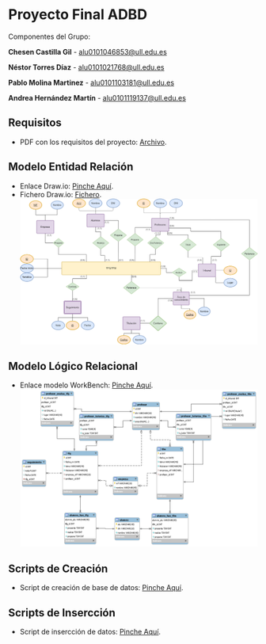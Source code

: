 # Proyecto Final ADBD
Componentes del Grupo:

 **Chesen Castilla Gil** - alu0101046853@ull.edu.es

 **Néstor Torres Díaz** - alu0101021768@ull.edu.es
 
 **Pablo Molina Martinez** - alu0101103181@ull.edu.es

 **Andrea Hernández Martín** - alu0101119137@ull.edu.es

## Requisitos

- PDF con los requisitos del proyecto: [Archivo](/requisitos/requisitos.pdf).

## Modelo Entidad Relación

- Enlace Draw.io: [Pinche Aquí](https://drive.google.com/file/d/1Tnq0bKm0KxzTxblxzq9HbJai-KBbSK_9/view?usp=sharing).
- Fichero Draw.io: [Fichero](/esquema_ER/Entidad_Relacion.drawio).
![Imagen_ER](/esquema_ER/Entidad_Relacion.png)

## Modelo Lógico Relacional

- Enlace modelo WorkBench: [Pinche Aquí](/esquema_logico_relacional/modelo_logico).
![Imagen_LR](/esquema_logico_relacional/modelo_logico.png)

## Scripts de Creación

- Script de creación de base de datos: [Pinche Aquí](/scripts_creacion/script-creacion.sql).

## Scripts de Insercción

- Script de insercción de datos: [Pinche Aquí](/scripts_inserccion/carga-datos.sql).


